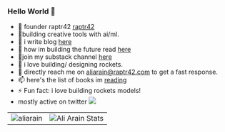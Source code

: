 ### Hello World 👋


- 🔭 founder raptr42 [raptr42](http://raptr42.com)
- 🌱building creative tools with ai/ml.
- 📖 i write blog [here](https://aliarain.raptr42.com/notes)
- 👯 how im building the future read [here](https://aliarain.raptr42.com/future)
- 👯join my substack channel [here](https://aliarain.substack.com) 
- 🚀 i love building/ designing rockets.
- 💬 directly reach me on [aliarain@raptr42.com](mail:aliarain@raptr42.com) to get a fast response.
- 📫 here's the list of books im [reading](https://aliarain.raptr42.com/bookshelf)
- ⚡ Fun fact: i love building rockets models!
- mostly active on twitter 
![](https://komarev.com/ghpvc/?username=aliarain)
<table cellspacing="0" cellpadding="0" style="border:none;">
  <tr>
    <td>
      <img align="center" src="https://github-readme-stats.vercel.app/api?username=aliarain&show_icons=true&locale=en" alt="aliarain" />
    </td>
    <td>
     <img src="https://github-readme-streak-stats.herokuapp.com?user=aliarain&theme=dark&hide_border=true&date_format=j%20M%5B%20Y%5D" alt="Ali Arain Stats" />
    </td>
   </tr>
</table>

<!-- ![Ali's GitHub stats](https://github-readme-stats.vercel.app/api?username=aliarain&hide=contribs,prs) -->
<!-- <img align="center" src = "https://profile-counter.glitch.me/aliarain/count.svg" alt ="Loading...">
[website]: https://aliarain.raptr42.com
[mail]: mailto:aliarain@raptr42.com
[twitter]: https://twitter.com/aliarain
[linkedin]: https://linkedin.com/in/realaliarain
[github]: https://github.com/aliarain
[instagram]: https://www.instagram.com/realaliarain
[facebook]: https://www.facebook.com/aliarain11/
 -->
